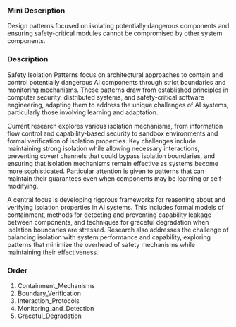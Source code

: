 ### Mini Description

Design patterns focused on isolating potentially dangerous components and ensuring safety-critical modules cannot be compromised by other system components.

### Description

Safety Isolation Patterns focus on architectural approaches to contain and control potentially dangerous AI components through strict boundaries and monitoring mechanisms. These patterns draw from established principles in computer security, distributed systems, and safety-critical software engineering, adapting them to address the unique challenges of AI systems, particularly those involving learning and adaptation.

Current research explores various isolation mechanisms, from information flow control and capability-based security to sandbox environments and formal verification of isolation properties. Key challenges include maintaining strong isolation while allowing necessary interactions, preventing covert channels that could bypass isolation boundaries, and ensuring that isolation mechanisms remain effective as systems become more sophisticated. Particular attention is given to patterns that can maintain their guarantees even when components may be learning or self-modifying.

A central focus is developing rigorous frameworks for reasoning about and verifying isolation properties in AI systems. This includes formal models of containment, methods for detecting and preventing capability leakage between components, and techniques for graceful degradation when isolation boundaries are stressed. Research also addresses the challenge of balancing isolation with system performance and capability, exploring patterns that minimize the overhead of safety mechanisms while maintaining their effectiveness.

### Order

1. Containment_Mechanisms
2. Boundary_Verification
3. Interaction_Protocols
4. Monitoring_and_Detection
5. Graceful_Degradation

